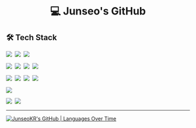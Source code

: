 <h1 align="center">💻 Junseo's GitHub</h1>

## 🛠️ Tech Stack

<img src="https://img.shields.io/badge/C-A8B9CC?style=flat-square&logo=C&logoColor=white">&nbsp;
<img src="https://img.shields.io/badge/Python-3776AB?style=flat-square&logo=Python&logoColor=white">&nbsp;
<img src="https://img.shields.io/badge/Dart-0175C2?style=flat-square&logo=Dart&logoColor=white">&nbsp;

<img src="https://img.shields.io/badge/HTML5-E34F26?style=flat-square&logo=HTML5&logoColor=white">&nbsp;
<img src="https://img.shields.io/badge/Css3-1572B6?style=flat-square&logo=Css3&logoColor=white">&nbsp;
<img src="https://img.shields.io/badge/JavaScript-F7DF1E?style=flat-square&logo=JavaScript&logoColor=white">&nbsp;
<img src="https://img.shields.io/badge/Bootstrap-7952B3?style=flat-square&logo=Bootstrap&logoColor=white">&nbsp;

<img src="https://img.shields.io/badge/Django-092E20?style=flat-square&logo=Django&logoColor=white">&nbsp;
<img src="https://img.shields.io/badge/Flask-000000?style=flat-square&logo=Flask&logoColor=white">&nbsp;
<img src="https://img.shields.io/badge/PYQT5-41CD52?style=flat-square&logo=QT&logoColor=white">&nbsp;
<img src="https://img.shields.io/badge/Flutter-02569B?style=flat-square&logo=Flutter&logoColor=white">&nbsp;

<img src="https://img.shields.io/badge/MySQL-4479A1?style=flat-square&logo=MySQL&logoColor=white">

<img src="https://img.shields.io/badge/NGINX-009639?style=flat-square&logo=NGINX&logoColor=white">&nbsp;
<img src="https://img.shields.io/badge/AWS-232F3E?style=flat-square&logo=AmazonWebServices&logoColor=white">&nbsp;

- - -

[![JunseoKR's GitHub | Languages Over Time](https://stats.quine.sh/JunseoKR/languages-over-time?theme=dark)](https://quine.sh?utm_source=widgets&utm_campaign=JunseoKR)
